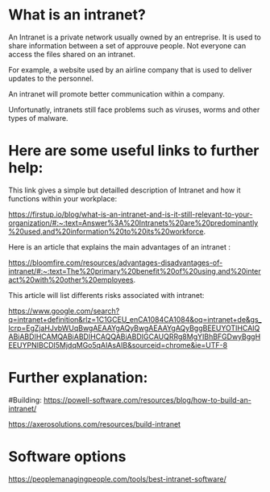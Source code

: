 # What is an intranet?

An Intranet is a private network usually owned by an entreprise.  It is used to share information between a set of approuve people.  Not everyone can access the files shared on an intranet.

For example, a website used by an airline company that is used to deliver updates to the personnel.

An intranet will promote better communication within a company.

Unfortunatly, intranets still face problems such as viruses, worms and other types of malware.



# Here are some useful links to further help:

This link gives a simple but detailled description of Intranet and how it functions within your workplace:

https://firstup.io/blog/what-is-an-intranet-and-is-it-still-relevant-to-your-organization/#:~:text=Answer%3A%20Intranets%20are%20predominantly%20used,and%20information%20to%20its%20workforce.

Here is an article that explains the main advantages of an intranet :

https://bloomfire.com/resources/advantages-disadvantages-of-intranet/#:~:text=The%20primary%20benefit%20of%20using,and%20interact%20with%20other%20employees.

This article will list differents risks associated with intranet:

https://www.google.com/search?q=intranet+definition&rlz=1C1GCEU_enCA1084CA1084&oq=intranet+de&gs_lcrp=EgZjaHJvbWUqBwgAEAAYgAQyBwgAEAAYgAQyBggBEEUYOTIHCAIQABiABDIHCAMQABiABDIHCAQQABiABDIGCAUQRRg8MgYIBhBFGDwyBggHEEUYPNIBCDI5MjdqMGo5qAIAsAIB&sourceid=chrome&ie=UTF-8


# Further explanation:
#Building:
https://powell-software.com/resources/blog/how-to-build-an-intranet/

https://axerosolutions.com/resources/build-intranet

# Software options

https://peoplemanagingpeople.com/tools/best-intranet-software/
